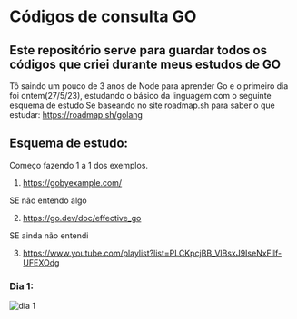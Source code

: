 # Códigos de consulta GO
## Este repositório serve para guardar todos os códigos que criei durante meus estudos de GO

Tô saindo um pouco de 3 anos de Node para aprender Go
e o primeiro dia foi ontem(27/5/23), estudando o básico da linguagem com o seguinte esquema de estudo
Se baseando no site roadmap.sh para saber o que estudar:
https://roadmap.sh/golang

## Esquema de estudo:

Começo fazendo 1 a 1 dos exemplos.

1. https://gobyexample.com/

SE não entendo algo

2. https://go.dev/doc/effective_go

SE ainda não entendi

3. https://www.youtube.com/playlist?list=PLCKpcjBB_VlBsxJ9IseNxFllf-UFEXOdg

### Dia 1:
![dia 1](https://i.imgur.com/AM7Ldgz.png)
